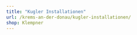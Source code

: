 ```yaml
---
title: "Kugler Installationen"
url: /krems-an-der-donau/kugler-installationen/
shop: Klempner
---
```

